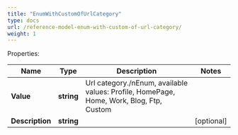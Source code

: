 ```yaml
---
title: "EnumWithCustomOfUrlCategory"
type: docs
url: /reference-model-enum-with-custom-of-url-category/
weight: 1
---
```


Properties:

Name | Type | Description | Notes
---- | ---- | ----------- | -----
**Value** | **string** | Url category./nEnum, available values: Profile, HomePage, Home, Work, Blog, Ftp, Custom | 
**Description** | **string** |  | [optional] 


